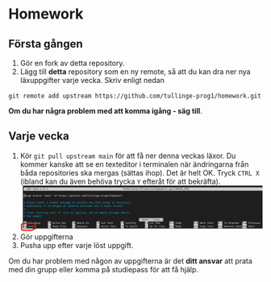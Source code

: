 # Homework

## Första gången

1. Gör en fork av detta repository.
2. Lägg till **detta** repository som en ny remote, så att du kan dra ner nya läxuppgifter varje vecka. Skriv enligt nedan

````
git remote add upstream https://github.com/tullinge-prog1/homework.git
````

**Om du har några problem med att komma igång - säg till**. 

## Varje vecka

1. Kör `git pull upstream main` för att få ner denna veckas läxor. Du kommer kanske att se en texteditor i terminalen när ändringarna från båda repositories ska mergas (sättas ihop). Det är helt OK. Tryck `CTRL X` (ibland kan du även behöva trycka `Y` efteråt för att bekräfta).
![git-message](assets/git-merge-message.png)
2. Gör uppgifterna
3. Pusha upp efter varje löst uppgift.

Om du har problem med någon av uppgifterna är det **ditt ansvar** att prata med din grupp eller komma på studiepass för att få hjälp.
